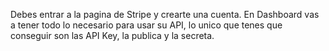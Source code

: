 Debes entrar a la pagina de Stripe y crearte una cuenta. En Dashboard vas a tener todo lo necesario para usar su API, lo unico que tenes que conseguir son las API Key, la publica y la secreta.
